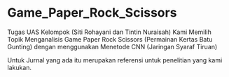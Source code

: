 # Game_Paper_Rock_Scissors
Tugas UAS Kelompok (Siti Rohayani dan Tintin Nuraisah)
Kami Memilih Topik Menganalisis Game Paper Rock Scissors (Permainan Kertas Batu Gunting) dengan menggunakan Menetode CNN (Jaringan Syaraf Tiruan)

Untuk Jurnal yang ada itu merupakan referensi untuk penelitian yang kami lakukan.
